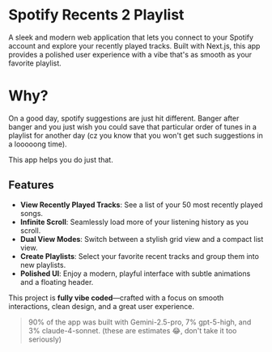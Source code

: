 # Spotify Recents 2 Playlist

A sleek and modern web application that lets you connect to your Spotify account and explore your recently played tracks. Built with Next.js, this app provides a polished user experience with a vibe that's as smooth as your favorite playlist.

# Why?
On a good day, spotify suggestions are just hit different. Banger after banger and you just wish you could save that particular order of tunes in a playlist for another day (cz you know that you won't get such suggestions in a looooong time). 

This app helps you do just that.

## Features

-   **View Recently Played Tracks**: See a list of your 50 most recently played songs.
-   **Infinite Scroll**: Seamlessly load more of your listening history as you scroll.
-   **Dual View Modes**: Switch between a stylish grid view and a compact list view.
-   **Create Playlists**: Select your favorite recent tracks and group them into new playlists.
-   **Polished UI**: Enjoy a modern, playful interface with subtle animations and a floating header.

This project is **fully vibe coded**—crafted with a focus on smooth interactions, clean design, and a great user experience.

> 90% of the app was built with Gemini-2.5-pro, 7% gpt-5-high, and 3% claude-4-sonnet. (these are estimates 😂, don't take it too seriously)